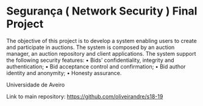 # Segurança ( Network Security ) Final Project

The objective of this project is to develop a system enabling users to create
and participate in auctions. The system is composed by an auction manager,
an auction repository and client applications. The system support the following security features:
• Bids’ confidentiality, integrity and authentication;
• Bid acceptance control and confirmation;
• Bid author identity and anonymity;
• Honesty assurance.

Universidade de Aveiro

Link to main repository: https://github.com/oliveirandre/s18-19
